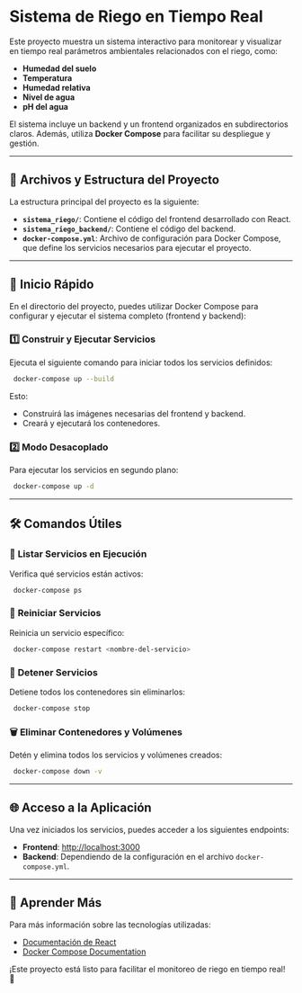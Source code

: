 # Sistema de Riego en Tiempo Real

Este proyecto muestra un sistema interactivo para monitorear y visualizar en tiempo real parámetros ambientales relacionados con el riego, como:

- **Humedad del suelo**
- **Temperatura**
- **Humedad relativa**
- **Nivel de agua**
- **pH del agua**

El sistema incluye un backend y un frontend organizados en subdirectorios claros. Además, utiliza **Docker Compose** para facilitar su despliegue y gestión.

---

## 📂 Archivos y Estructura del Proyecto

La estructura principal del proyecto es la siguiente:

- **`sistema_riego/`**: Contiene el código del frontend desarrollado con React.
- **`sistema_riego_backend/`**: Contiene el código del backend.
- **`docker-compose.yml`**: Archivo de configuración para Docker Compose, que define los servicios necesarios para ejecutar el proyecto.

---

## 🚀 Inicio Rápido

En el directorio del proyecto, puedes utilizar Docker Compose para configurar y ejecutar el sistema completo (frontend y backend):

### 1️⃣ **Construir y Ejecutar Servicios**

Ejecuta el siguiente comando para iniciar todos los servicios definidos:

```bash
 docker-compose up --build
```

Esto:
- Construirá las imágenes necesarias del frontend y backend.
- Creará y ejecutará los contenedores.

### 2️⃣ **Modo Desacoplado**

Para ejecutar los servicios en segundo plano:

```bash
 docker-compose up -d
```

---

## 🛠️ Comandos Útiles

### 📝 **Listar Servicios en Ejecución**

Verifica qué servicios están activos:

```bash
 docker-compose ps
```

### 🔄 **Reiniciar Servicios**

Reinicia un servicio específico:

```bash
 docker-compose restart <nombre-del-servicio>
```

### 🛑 **Detener Servicios**

Detiene todos los contenedores sin eliminarlos:

```bash
 docker-compose stop
```

### 🗑️ **Eliminar Contenedores y Volúmenes**

Detén y elimina todos los servicios y volúmenes creados:

```bash
 docker-compose down -v
```

---

## 🌐 Acceso a la Aplicación

Una vez iniciados los servicios, puedes acceder a los siguientes endpoints:

- **Frontend**: [http://localhost:3000](http://localhost:3000)
- **Backend**: Dependiendo de la configuración en el archivo `docker-compose.yml`.

---

## 📖 Aprender Más

Para más información sobre las tecnologías utilizadas:
- [Documentación de React](https://reactjs.org/)
- [Docker Compose Documentation](https://docs.docker.com/compose/)

¡Este proyecto está listo para facilitar el monitoreo de riego en tiempo real! 🌱
